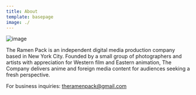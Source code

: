 ```yaml
---
title: About
template: basepage
image: ./
---
```


![image](./DSC_0162.JPG)

The Ramen Pack is an independent digital media production company based in New York City. Founded by a small group of photographers and artists with appreciation for Western film and Eastern animation, The Company delivers anime and foreign media content for audiences seeking a fresh perspective.

For business inquiries: theramenpack@gmail.com
